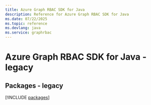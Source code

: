 ```yaml
---
title: Azure Graph RBAC SDK for Java
description: Reference for Azure Graph RBAC SDK for Java
ms.date: 07/22/2025
ms.topic: reference
ms.devlang: java
ms.service: graphrbac
---
```

# Azure Graph RBAC SDK for Java - legacy
## Packages - legacy
[!INCLUDE [packages](graph-rbac-index.md)]